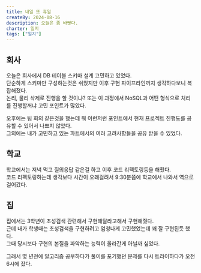 ```yaml
---
title: 내일 또 휴일
createBy: 2024-08-16
description: 오늘은 좀 바빳다.
charter: 일지
tags: ["일지"]
---
```


## 회사

오늘은 회사에서 DB 테이블 스키마 설계 고민하고 있었다.  
단순하게 스키마만 구성하는것은 쉬웠지만 이후 구현 파이프라인까지 생각하다보니 복잡해졌다.  
논리, 물리 삭제로 진행을 할 것이냐? 또는 이 과정에서 NoSQL과 어떤 형식으로 처리를 진행할꺼냐 고민 포인트가 많았다.

오후에는 팀 회의 같은것을 했는데 뭐 이런저런 포인트에서 현재 프로젝트 진행도를 공유할 수 있어서 나쁘지 않았다.  
그외에는 내가 고민하고 있는 파트에서의 여러 고려사항들을 공유 받을 수 있었다.

## 학교

학교에서는 저녁 먹고 질의응답 같은걸 하고 이후 코드 리펙토링등을 해줬다.  
코드 리펙토링하는데 생각보다 시간이 오래걸려서 9:30분쯤에 학교에서 나와서 역으로 걸어갔다.

## 집

집에서는 3학년이 초성검색 관련해서 구현해달라고해서 구현해줬다.  
근데 내가 학생때는 초성검색을 구현하려고 엄청나게 고민했었는데 꽤 잘 구현된듯 했다.  
그때 당시보다 구현의 본질을 파악하는 능력이 올라간게 아닐까 싶었다.

그래서 몇 년전에 알고리즘 공부하다가 풀이를 포기했던 문제를 다시 트라이하다가 오전 6시에 잤다.
